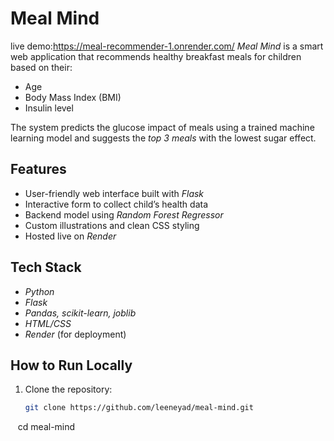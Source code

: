 # Meal Mind
live demo:https://meal-recommender-1.onrender.com/
*Meal Mind* is a smart web application that recommends healthy breakfast meals for children based on their:

- Age  
- Body Mass Index (BMI)  
- Insulin level  

The system predicts the glucose impact of meals using a trained machine learning model and suggests the *top 3 meals* with the lowest sugar effect.

## Features

- User-friendly web interface built with *Flask*
- Interactive form to collect child’s health data
- Backend model using *Random Forest Regressor*
- Custom illustrations and clean CSS styling
- Hosted live on *Render*



## Tech Stack

- *Python*
- *Flask*
- *Pandas, scikit-learn, joblib*
- *HTML/CSS*
- *Render* (for deployment)

## How to Run Locally

1. Clone the repository:
   ```bash
   git clone https://github.com/leeneyad/meal-mind.git
   cd meal-mind
